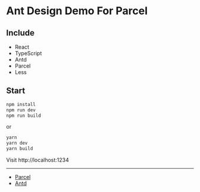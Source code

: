 # Ant Design Demo For Parcel

## Include

- React
- TypeScript
- Antd
- Parcel
- Less

## Start

```bash
npm install
npm run dev
npm run build
```

or

```bash
yarn
yarn dev
yarn build
```

Visit http://localhost:1234

---

- [Parcel](https://parceljs.org/)
- [Antd](http://ant.design/)
